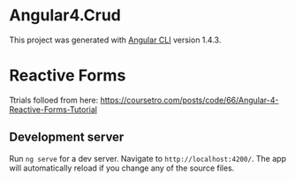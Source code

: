 # Angular4.Crud

This project was generated with [Angular CLI](https://github.com/angular/angular-cli) version 1.4.3.

# Reactive Forms
Ttrials folloed from here: https://coursetro.com/posts/code/66/Angular-4-Reactive-Forms-Tutorial

## Development server

Run `ng serve` for a dev server. Navigate to `http://localhost:4200/`. The app will automatically reload if you change any of the source files.
